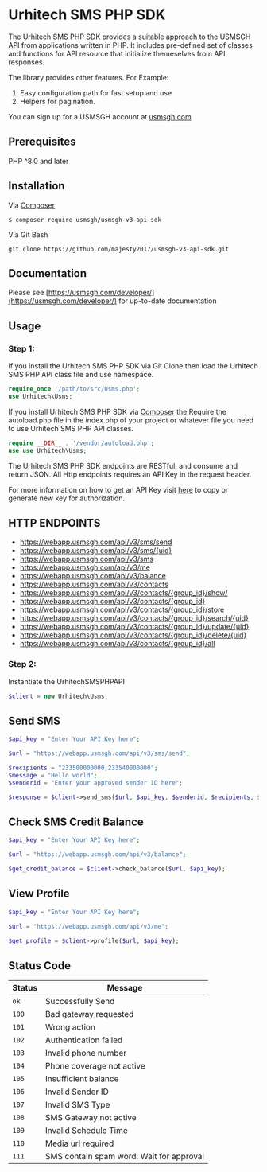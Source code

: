 # Urhitech SMS PHP SDK

The Urhitech SMS PHP SDK provides a suitable approach to the USMSGH API from applications written in PHP. It includes pre-defined set of classes and functions for API resource that initialize themeselves from  API responses.

The library provides other features. For Example:
1. Easy configuration path for fast setup and use
2. Helpers for pagination.

You can sign up for a USMSGH account at [usmsgh.com](https://www.usmsgh.com)

## Prerequisites
PHP ^8.0 and later

## Installation
Via [Composer](http://getcomposer.org/)
```
$ composer require usmsgh/usmsgh-v3-api-sdk
```

Via Git Bash
```
git clone https://github.com/majesty2017/usmsgh-v3-api-sdk.git
```

## Documentation
Please see [https://usmsgh.com/developer/](https://usmsgh.com/developer/) for up-to-date documentation

## Usage

### Step 1:
If you install the Urhitech SMS PHP SDK via Git Clone then load the Urhitech SMS PHP API class file and use namespace.

```php
require_once '/path/to/src/Usms.php';
use Urhitech\Usms;
```

If you install Urhitech SMS PHP SDK via [Composer](http://getcomposer.org/) the Require the autoload.php file in the index.php of your project or whatever file you need to use Urhitech SMS PHP API classes.

```php
require __DIR__ . '/vendor/autoload.php';
use use Urhitech\Usms;
```

The Urhitech SMS PHP SDK endpoints are RESTful, and consume and return JSON. All Http endpoints requires an API Key in the request header.

For more information on how to get an API Key visit [here](https://webapp.usmsgh.com/developers) to copy or generate new key for authorization. 

## HTTP ENDPOINTS
* https://webapp.usmsgh.com/api/v3/sms/send
* https://webapp.usmsgh.com/api/v3/sms/{uid}
* https://webapp.usmsgh.com/api/v3/sms
* https://webapp.usmsgh.com/api/v3/me
* https://webapp.usmsgh.com/api/v3/balance
* https://webapp.usmsgh.com/api/v3/contacts
* https://webapp.usmsgh.com/api/v3/contacts/{group_id}/show/
* https://webapp.usmsgh.com/api/v3/contacts/{group_id}
* https://webapp.usmsgh.com/api/v3/contacts/{group_id}/store
* https://webapp.usmsgh.com/api/v3/contacts/{group_id}/search/{uid}
* https://webapp.usmsgh.com/api/v3/contacts/{group_id}/update/{uid}
* https://webapp.usmsgh.com/api/v3/contacts/{group_id}/delete/{uid}
* https://webapp.usmsgh.com/api/v3/contacts/{group_id}/all


### Step 2:
Instantiate the UrhitechSMSPHPAPI
```php
$client = new Urhitech\Usms;
```

## Send SMS
```php
$api_key = "Enter Your API Key here";

$url = "https://webapp.usmsgh.com/api/v3/sms/send";

$recipients = "233500000000,233540000000";
$message = "Hello world";
$senderid = "Enter your approved sender ID here";

$response = $client->send_sms($url, $api_key, $senderid, $recipients, $message);
```


## Check SMS Credit Balance
```php
$api_key = "Enter Your API Key here";

$url = "https://webapp.usmsgh.com/api/v3/balance";

$get_credit_balance = $client->check_balance($url, $api_key);
```


## View Profile
```php
$api_key = "Enter Your API Key here";

$url = "https://webapp.usmsgh.com/api/v3/me";

$get_profile = $client->profile($url, $api_key);
```

## Status Code

| Status | Message |
| --- | --- |
| `ok`  | Successfully Send |
| `100` | Bad gateway requested |
| `101` | Wrong action |
| `102` | Authentication failed |
| `103` | Invalid phone number |
| `104` | Phone coverage not active |
| `105` | Insufficient balance |
| `106` | Invalid Sender ID |
| `107` | Invalid SMS Type |
| `108` | SMS Gateway not active |
| `109` | Invalid Schedule Time |
| `110` | Media url required |
| `111` | SMS contain spam word. Wait for approval |